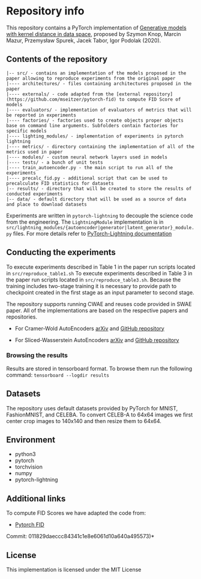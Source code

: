 # Repository info

This repository contains a PyTorch implementation of [Generative models with kernel distance in data space](https://arxiv.org/abs/2009.07327), proposed by Szymon Knop, Marcin Mazur, Przemysław Spurek, Jacek Tabor, Igor Podolak (2020).

## Contents of the repository

```text
|-- src/ - contains an implementation of the models proposed in the paper allowing to reproduce experiments from the original paper
|---- architectures/ - files containing architectures proposed in the paper
|---- externals/ - code adapted from the [external repository](https://github.com/mseitzer/pytorch-fid) to compute FID Score of models
|---- evaluators/ - implementation of evaluators of metrics that will be reported in experiments
|---- factories/ - factories used to create objects proper objects base on command line arguments. Subfolders contain factories for specific models
|---- lighting_modules/ - implementation of experiments in pytorch lightning
|---- metrics/ - directory containing the implementation of all of the metrics used in paper
|---- modules/ - custom neural network layers used in models
|---- tests/ - a bunch of unit tests
|---- train_autoencoder.py - the main script to run all of the experiments
|---- precalc_fid.py - additional script that can be used to precalculate FID statistics for datasets
|-- results/ - directory that will be created to store the results of conducted experiments
|-- data/ - default directory that will be used as a source of data and place to download datasets
```

Experiments are written in `pytorch-lightning` to decouple the science code from the engineering. The `LightningModule` implementation is in `src/lightning_modules/{autoencoder|generator|latent_generator}_module.py` files. For more details refer to [PyTorch-Lightning documentation](https://github.com/PyTorchLightning/pytorch-lightning)

## Conducting the experiments

To execute experiments described in Table 1 in the paper run scripts located in `src/reproduce_table1.sh`
To execute experiments described in Table 3 in the paper run scripts located in `src/reproduce_table3.sh`. Because the training includes two-stage training it is necessary to provide path to checkpoint created in the first stage as an input parameter to second stage.

The repository supports running CWAE and reuses code provided in SWAE paper. All of the implementations are based on the respective papers and repositories.

- For Cramer-Wold AutoEncoders [arXiv](https://arxiv.org/abs/1805.09235) and [GitHub repository](https://github.com/gmum/cwae-pytorch)

- For Sliced-Wasserstein AutoEncoders [arXiv](https://arxiv.org/pdf/1804.01947.pdf) and [GitHub repository](https://github.com/skolouri/swae)

### Browsing the results

Results are stored in tensorboard format. To browse them run the following command:
`tensorboard --logdir results`

## Datasets

The repository uses default datasets provided by PyTorch for MNIST, FashionMNIST, and CELEBA. To convert CELEB-A to 64x64 images we first center crop images to 140x140 and then resize them to 64x64.

## Environment

- python3
- pytorch
- torchvision
- numpy
- pytorch-lightning

## Additional links

To compute FID Scores we have adapted the code from:

- [Pytorch FID](https://github.com/mseitzer/pytorch-fid)

Commit: 011829daeccc84341c1e8e6061d10a640a495573)\*

## License

This implementation is licensed under the MIT License
